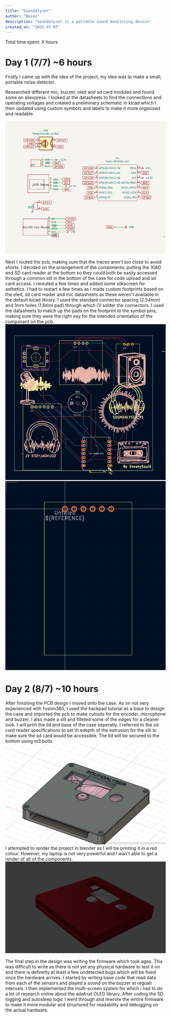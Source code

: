 ```yaml
---
title: "Soundalyser"
author: "Boson"
description: "Soundalyser is a portable sound monitoring device"
created_at: "2025-07-07"
---
```


Total time spent: X hours

# Day 1 (7/7) ~6 hours
Firstly I came up with the idea of the project, my idea was to make a small, portable noise detector.

Researched different mic, buzzer, oled and sd card modules and found some on aliexpress. I looked at the datasheets to find the connections and operating voltages and created a preliminary schematic in kicad which I then updated using custom symbols and labels to make it more organised and readable.

![alt text](Images/image-4.png)

Next I routed the pcb, making sure that the traces aren't too close to avoid shorts. I decided on the arrangement of the components, putting the XIAO and SD card reader at the bottom so they could both be easily accessed through a common slit in the bottom of the case for code upload and sd card access. I rerouted a few times and added some silkscreen for asthetics. I had to restart a few times as I made custom footprints based on the oled, sd card reader and mic datasheets as these weren't available in the default kicad library. I used the standard connector spacing (2.54mm) and 1mm holes (1.8mm pad) through which i'll solder the connectors. I used the datasheets to match up the pads on the footprint to the symbol pins, making sure they were the right eay for the intended orientation of the component on the pcb.
![alt text](Images/image-2.png)
![alt text](Images/image-7.png)

# Day 2 (8/7) ~10 hours

After finishing the PCB design I moved onto the case. As im not very experienced with fusion360, I used the hackpad tutorial as a base to design the case and imported the pcb to make cutouts for the encoder, microphone and buzzer. I also made a slit and filleted some of the edges for a cleaner look. I will print the lid and base of the case seperatly. I referred to the sd card reader specifications to set th edepth of the extrusion for the slit to make sure the sd card would be accessible. The lid will be secured to the bottom using m3 bolts
![alt text](Images/image.png)
I attempted to render the project in blender as I will be printing it in a red colour. However, my laptop is not very powerful and I wan't able to get a render of all of the components.
![alt text](Images/image-5.png)

The final step in the design was writing the firmware which took ages. This was difficult to write as there is not yet any physical hardware to test it on and there is definetly at least a few undetected bugs which will be fixed once the hardware arrives. I started by writing base code that read data from each of the sensors and played a sound on the buzzer at regualr intervals. I then implemented the multi-screen system for which i had to do a lot of research online about the adafruit OLED library. After coding the SD logging and autosleep logic I went through and rewrote the wntire firmware to make it more modular and structured for readability and debugging on the actual hardware.